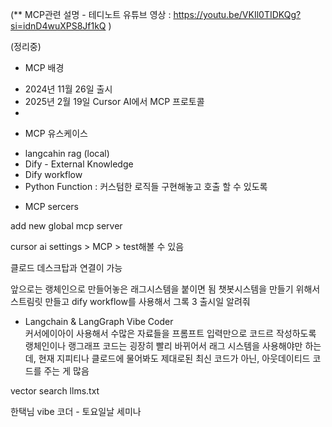 (** MCP관련 설명 - 테디노트 유튜브 영상 : https://youtu.be/VKIl0TIDKQg?si=idnD4wuXPS8Jf1kQ )


(정리중)

* MCP 배경 
- 2024년 11월 26일 출시 
- 2025년 2월 19일 Cursor AI에서 MCP 프로토콜 
- 


* MCP 유스케이스 
- langcahin rag (local) 
- Dify - External Knowledge
- Dify workflow
- Python Function : 커스텀한 로직들 구현해놓고 호출 할 수 있도록 



* MCP sercers 

add new global mcp server 

cursor ai settings > MCP > test해볼 수 있음 

클로드 데스크탑과 연결이 가능 

앞으로는 랭체인으로 만들어놓은 래그시스템을 붙이면 됨 
챗봇시스템을 만들기 위해서 스트림릿 만들고 
dify workflow를 사용해서 그록 3 출시일 알려줘



* Langchain & LangGraph Vibe Coder  
커서에이아이 사용해서 수많은 자료들을 
프롬프트 입력만으로 코드르 작성하도록 
랭체인이나 랭그래프 코드는 굉장히 빨리 바뀌어서 래그 시스템을 사용해야만 하는데, 
현재 지피티나 클로드에 물어봐도 제대로된 최신 코드가 아닌, 아웃데이티드 코드를 주는 게 많음 


vector search 
llms.txt 

한택님 
vibe 코더 - 토요일날 세미나 
